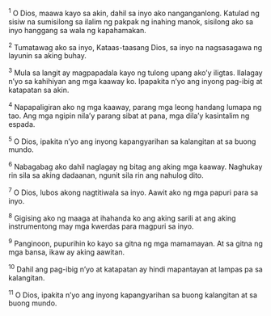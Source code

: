 <sup>1</sup>
O Dios, maawa kayo sa akin, dahil sa inyo ako nanganganlong. Katulad ng sisiw na sumisilong sa ilalim ng pakpak ng inahing manok, sisilong ako sa inyo hanggang sa wala ng kapahamakan. 

<sup>2</sup>
Tumatawag ako sa inyo, Kataas-taasang Dios, sa inyo na nagsasagawa ng layunin sa aking buhay. 

<sup>3</sup>
Mula sa langit ay magpapadala kayo ng tulong upang akoʼy iligtas. Ilalagay nʼyo sa kahihiyan ang mga kaaway ko. Ipapakita nʼyo ang inyong pag-ibig at katapatan sa akin. 

<sup>4</sup>
Napapaligiran ako ng mga kaaway, parang mga leong handang lumapa ng tao. Ang mga ngipin nilaʼy parang sibat at pana, mga dilaʼy kasintalim ng espada. 

<sup>5</sup>
O Dios, ipakita nʼyo ang inyong kapangyarihan sa kalangitan at sa buong mundo. 

<sup>6</sup>
Nabagabag ako dahil naglagay ng bitag ang aking mga kaaway. Naghukay rin sila sa aking dadaanan, ngunit sila rin ang nahulog dito. 

<sup>7</sup>
O Dios, lubos akong nagtitiwala sa inyo. Aawit ako ng mga papuri para sa inyo. 

<sup>8</sup>
Gigising ako ng maaga at ihahanda ko ang aking sarili at ang aking instrumentong may mga kwerdas para magpuri sa inyo. 

<sup>9</sup>
Panginoon, pupurihin ko kayo sa gitna ng mga mamamayan. At sa gitna ng mga bansa, ikaw ay aking aawitan. 

<sup>10</sup>
Dahil ang pag-ibig nʼyo at katapatan ay hindi mapantayan at lampas pa sa kalangitan. 

<sup>11</sup>
O Dios, ipakita nʼyo ang inyong kapangyarihan sa buong kalangitan at sa buong mundo.